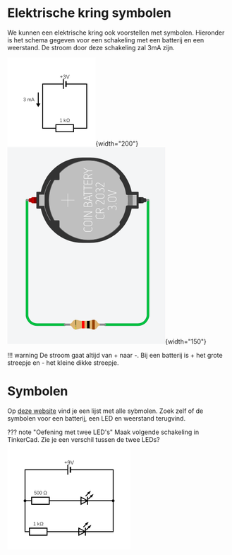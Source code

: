 # Elektrische kring symbolen

We kunnen een elektrische kring ook voorstellen met symbolen. Hieronder is het schema gegeven voor een schakeling met een batterij en een weerstand. De stroom door deze schakeling zal 3mA zijn.

![schema_batterij_weerstand](../img/schema_kring_batterij_weerstand.png){width="200"}
![kring_batterij_weerstand](../img/kring_batterij_weerstand.png){width="150"}

!!! warning
    De stroom gaat altijd van + naar -. Bij een batterij is + het grote streepje en - het kleine dikke streepje.

# Symbolen

Op [deze website](https://daltonmavo.nl/apps/componenten/index.html) vind je een lijst met alle sybmolen. Zoek zelf of de symbolen voor een batterij, een LED en weerstand terugvind.

??? note "Oefening met twee LED's"
    Maak volgende schakeling in TinkerCad. Zie je een verschil tussen de twee LEDs?
    ![Alt text](../img/schema_oefening.png)

